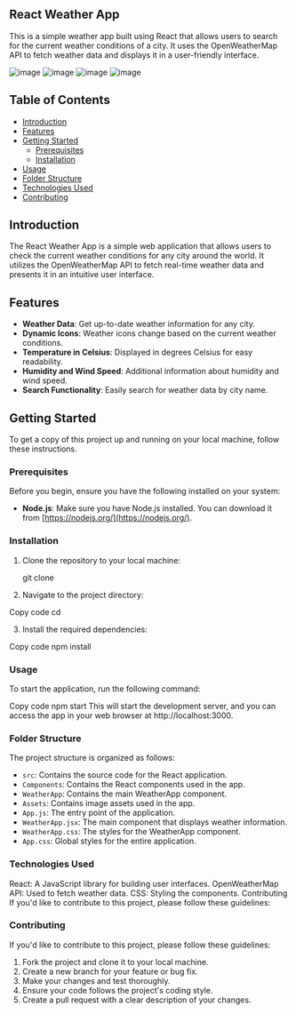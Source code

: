 ## React Weather App
This is a simple weather app built using React that allows users to search for the current weather conditions of a city. It uses the OpenWeatherMap API to fetch weather data and displays it in a user-friendly interface.

![image](https://github.com/OluwafisayoIbrahim/Weather-App-using-API/assets/78263397/4d6e6508-0238-4f59-b773-30a5c50ef07c)  ![image](https://github.com/OluwafisayoIbrahim/Weather-App-using-API/assets/78263397/a0ae624f-8ac5-453f-aaf2-57009fa1431f)  ![image](https://github.com/OluwafisayoIbrahim/Weather-App-using-API/assets/78263397/2d4866d7-bc67-456d-b090-e4706ebb3572)  ![image](https://github.com/OluwafisayoIbrahim/Weather-App-using-API/assets/78263397/b37ccd7d-6de6-49d2-a443-693cbc6b6c13)


## Table of Contents

- [Introduction](#introduction)
- [Features](#features)
- [Getting Started](#getting-started)
  - [Prerequisites](#prerequisites)
  - [Installation](#installation)
- [Usage](#usage)
- [Folder Structure](#folder-structure)
- [Technologies Used](#technologies-used)
- [Contributing](#contributing)

## Introduction

The React Weather App is a simple web application that allows users to check the current weather conditions for any city around the world. It utilizes the OpenWeatherMap API to fetch real-time weather data and presents it in an intuitive user interface.

## Features

- **Weather Data**: Get up-to-date weather information for any city.
- **Dynamic Icons**: Weather icons change based on the current weather conditions.
- **Temperature in Celsius**: Displayed in degrees Celsius for easy readability.
- **Humidity and Wind Speed**: Additional information about humidity and wind speed.
- **Search Functionality**: Easily search for weather data by city name.

## Getting Started
To get a copy of this project up and running on your local machine, follow these instructions.

### Prerequisites

Before you begin, ensure you have the following installed on your system:

- **Node.js**: Make sure you have Node.js installed. You can download it from [https://nodejs.org/](https://nodejs.org/).

### Installation

1. Clone the repository to your local machine:

   git clone <repository-url>
   
2. Navigate to the project directory:

  Copy code
  cd <project-directory>
  
3. Install the required dependencies:

  Copy code
  npm install

### Usage
To start the application, run the following command:

  Copy code
  npm start
 This will start the development server, and you can access the app in your web browser at http://localhost:3000.

### Folder Structure
The project structure is organized as follows:

* `src`: Contains the source code for the React application.
* `Components`: Contains the React components used in the app.
* `WeatherApp`: Contains the main WeatherApp component.
* `Assets`: Contains image assets used in the app.
* `App.js`: The entry point of the application.
* `WeatherApp.jsx`: The main component that displays weather information.
* `WeatherApp.css`: The styles for the WeatherApp component.
* `App.css`: Global styles for the entire application.

### Technologies Used
React: A JavaScript library for building user interfaces.
OpenWeatherMap API: Used to fetch weather data.
CSS: Styling the components.
Contributing
If you'd like to contribute to this project, please follow these guidelines:

### Contributing
If you'd like to contribute to this project, please follow these guidelines:

1. Fork the project and clone it to your local machine.
2. Create a new branch for your feature or bug fix.
3. Make your changes and test thoroughly.
4. Ensure your code follows the project's coding style.
5. Create a pull request with a clear description of your changes.
